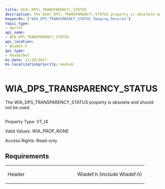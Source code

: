 ```yaml
---
title: WIA\_DPS\_TRANSPARENCY\_STATUS
description: The WIA\_DPS\_TRANSPARENCY\_STATUS property is obsolete and should not be used.
keywords: ["WIA_DPS_TRANSPARENCY_STATUS Imaging Devices"]
topic_type:
- apiref
api_name:
- WIA_DPS_TRANSPARENCY_STATUS
api_location:
- Wiadef.h
api_type:
- HeaderDef
ms.date: 11/28/2017
ms.localizationpriority: medium
---
```


# WIA\_DPS\_TRANSPARENCY\_STATUS


The WIA\_DPS\_TRANSPARENCY\_STATUS property is obsolete and should not be used.

## <span id="ddk_wia_dps_transparency_status_si"></span><span id="DDK_WIA_DPS_TRANSPARENCY_STATUS_SI"></span>


Property Type: VT\_I4

Valid Values: WIA\_PROP\_NONE

Access Rights: Read-only

Requirements
------------

<table>
<colgroup>
<col width="50%" />
<col width="50%" />
</colgroup>
<tbody>
<tr class="odd">
<td><p>Header</p></td>
<td>Wiadef.h (include Wiadef.h)</td>
</tr>
</tbody>
</table>

 

 





